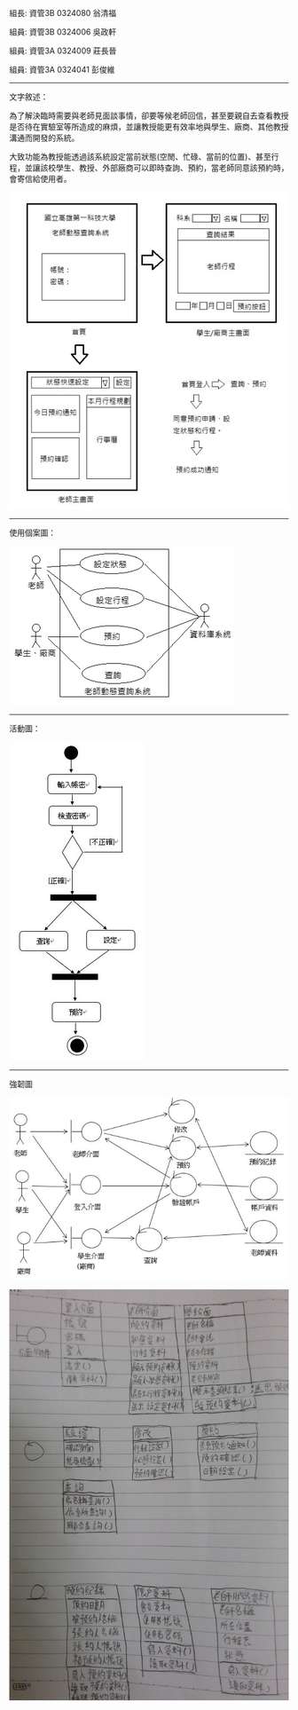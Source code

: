組長: 資管3B 0324080 翁清福

組員: 資管3B 0324006 吳政軒

組員: 資管3A 0324009 莊長晉 
                           
組員: 資管3A 0324041 彭俊維 
                           
***

文字敘述：

  為了解決臨時需要與老師見面談事情，卻要等候老師回信，甚至要親自去查看教授是否待在實驗室等所造成的麻煩，並讓教授能更有效率地與學生、廠商、其他教授溝通而開發的系統。

  大致功能為教授能透過該系統設定當前狀態(空閒、忙碌、當前的位置)、甚至行程，並讓該校學生、教授、外部廠商可以即時查詢、預約，當老師同意該預約時，會寄信給使用者。

  ![image](https://github.com/0324080/oose_0324080/blob/master/T1.jpg)

***

使用個案圖：                                                                                     

![image](https://github.com/0324080/oose_0324080/blob/master/usecase.jpg)
                                                                         
***

活動圖：

![image](https://github.com/0324080/oose_0324080/blob/master/AD.JPG)

***

強韌圖

![image](https://github.com/0324080/oose_0324080/blob/master/RD.jpg)

![image](https://github.com/0324080/oose_0324080/blob/master/RDtype.jpg)
